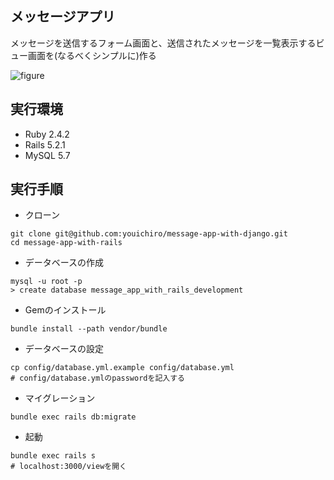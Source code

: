 ## メッセージアプリ
メッセージを送信するフォーム画面と、送信されたメッセージを一覧表示するビュー画面を(なるべくシンプルに)作る

![figure](https://user-images.githubusercontent.com/20487308/44131407-c3cf0d56-a08d-11e8-9a3c-c27c9c75278c.png)

## 実行環境
- Ruby 2.4.2
- Rails 5.2.1
- MySQL 5.7

## 実行手順

- クローン

```
git clone git@github.com:youichiro/message-app-with-django.git
cd message-app-with-rails
```

- データベースの作成

```
mysql -u root -p
> create database message_app_with_rails_development
```

- Gemのインストール

```
bundle install --path vendor/bundle
```

- データベースの設定

```
cp config/database.yml.example config/database.yml
# config/database.ymlのpasswordを記入する
```

- マイグレーション

```
bundle exec rails db:migrate
```

- 起動

```
bundle exec rails s
# localhost:3000/viewを開く
```

